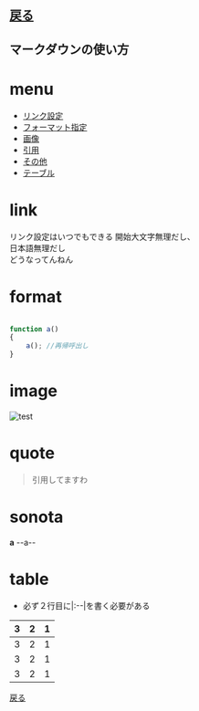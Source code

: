 ## [戻る](.index.md)

## マークダウンの使い方


# menu
- [リンク設定](#link)
- [フォーマット指定](#format)
- [画像](#image)
- [引用](#quote)
- [その他](#sonota)
- [テーブル](#table)

# link
リンク設定はいつでもできる
開始大文字無理だし、</br>日本語無理だし</br>
どうなってんねん

# format
```JavaScript

function a()
{
    a(); //再帰呼出し
}

```

# image
![test](./image/test.png "Qiita")

# quote
> 引用してますわ

# sonota
**a**
--a--


# table
* 必ず２行目に|:--|を書く必要がある

|3|2|1|
|:-|-:|:-|
|3|2|1|
|3|2|1|
|3|2|1|


[戻る](#menu)
